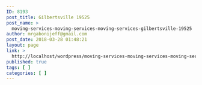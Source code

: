 ```yaml
---
ID: 8193
post_title: Gilbertsville 19525
post_name: >
  moving-services-moving-services-moving-services-gilbertsville-19525
author: mrgabonijeff@gmail.com
post_date: 2018-03-28 01:48:21
layout: page
link: >
  http://localhost/wordpress/moving-services-moving-services-moving-services-gilbertsville-19525/
published: true
tags: [ ]
categories: [ ]
---
```

